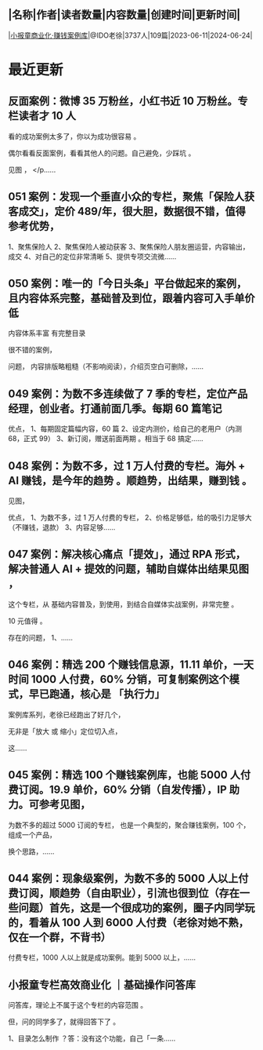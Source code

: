 |名称|作者|读者数量|内容数量|创建时间|更新时间|
---
|[小报童商业化·赚钱案例库](https://xiaobot.net/p/xbt?refer=0b133df9-27dc-423b-8101-639049001c13)|@IDO老徐|3737人|109篇|2023-06-11|2024-06-24|

# 最近更新
## 反面案例：微博 35 万粉丝，小红书近 10 万粉丝。专栏读者才 10 人
看的成功案例太多了，你以为成功很容易 。

偶尔看看反面案例，看看其他人的问题。自己避免，少踩坑 。

见图 ，
</p......
## 051 案例：发现一个垂直小众的专栏，聚焦「保险人获客成交」，定价 489/年，很大胆，数据很不错，值得参考优势，
1、聚焦保险人
2、聚焦保险人被动获客
3、聚焦保险人朋友圈运营，内容输出，成交
4、对自己的定位非常清晰
5、提供专项交流微......
## 050 案例：唯一的「今日头条」平台做起来的案例，且内容体系完整，基础普及到位，跟着内容可入手单价低
内容体系丰富
有完整目录

很不错的案例，

问题，
内容排版略粗糙（不影响阅读），介绍页空白可删除，......
## 049 案例：为数不多连续做了 7 季的专栏，定位产品经理，创业者。打通前面几季。每期 60 篇笔记
优点，
1、每期固定篇幅内容，60 篇
2、设定内测价，给自己的老用户（内测 68，正式 99）
3、新订阅，赠送前面两期 。相当于 68 搞定......
## 048 案例：为数不多，过 1 万人付费的专栏。海外 + AI 赚钱，是今年的趋势 。顺趋势，出结果，赚到钱 。
见图，

优点，
1、为数不多，过 1 万人付费的专栏，
2、价格足够低，给的吸引力足够大（不赚钱，退款）
3、内容足够......
## 047 案例：解决核心痛点「提效」，通过 RPA 形式，解决普通人 AI + 提效的问题，辅助自媒体出结果见图 ，
这个专栏，从 基础内容普及，到使用，到结合自媒体实战案例，非常完整 。

10 元值得 。

存在的问题，
1、......
## 046 案例：精选 200 个赚钱信息源，11.11 单价，一天时间 1000 人付费，60% 分销，可复制案例这个模式，早已跑通，核心是 「执行力」

案例库系列，老徐已经跑出了好几个，

无非是「放大 或 缩小」定位切入点，

这......
## 045 案例：精选 100 个赚钱案例库，也能 5000 人付费订阅。19.9 单价，60% 分销（自发传播），IP 助力。可参考见图，


为数不多的超过 5000 订阅的专栏，
也是一个典型的，聚合赚钱案例，100 个，组成一个产品，

换个思路，......
## 044 案例：现象级案例，为数不多的 5000 人以上付费订阅，顺趋势（自由职业），引流也很到位（存在一些问题）首先，这是一个很成功的案例，圈子内同学玩的，看着从 100 人到 6000 人付费（老徐对她不熟，仅在一个群，不背书）
付费专栏，1000 人以上就是成功案例。能到 5000 以上，......
## 小报童专栏高效商业化 ｜基础操作问答库
问答库，理论上不属于这个专栏的内容范围 。

但，问的同学多了，就得回答下了 。

1、目录怎么制作 ？答：没有这个功能，自己「一条......

